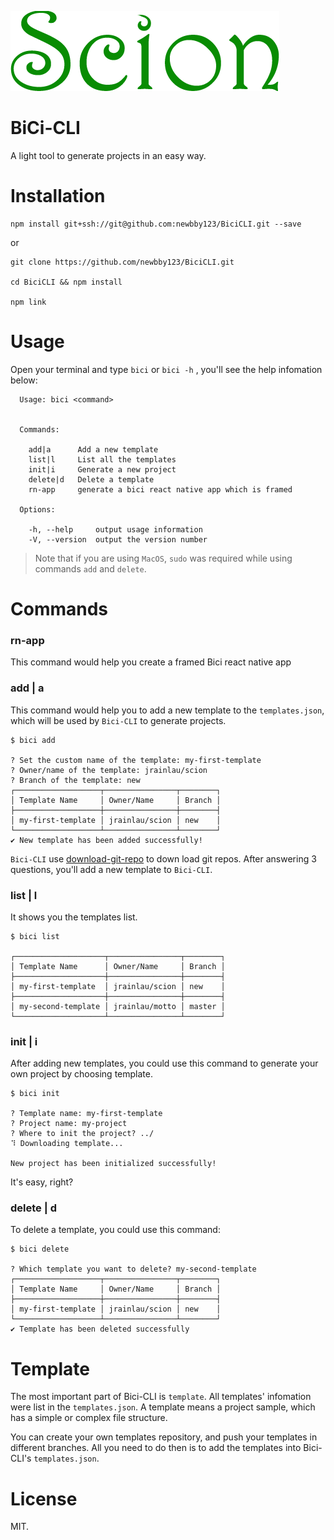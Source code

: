![Bici-CLI Logo](./logo.png)

# BiCi-CLI
A light tool to generate projects in an easy way.

# Installation
```
npm install git+ssh://git@github.com:newbby123/BiciCLI.git --save
```
or
```
git clone https://github.com/newbby123/BiciCLI.git

cd BiciCLI && npm install

npm link
```

# Usage
Open your terminal and type `bici` or `bici -h` , you'll see the help infomation below:
```
  Usage: bici <command>


  Commands:

    add|a      Add a new template
    list|l     List all the templates
    init|i     Generate a new project
    delete|d   Delete a template
    rn-app     generate a bici react native app which is framed

  Options:

    -h, --help     output usage information
    -V, --version  output the version number
```

> Note that if you are using `MacOS`, `sudo` was required while using commands `add` and `delete`.

# Commands

### rn-app
This command would help you create a framed Bici react native app


### add | a
This command would help you to add a new template to the `templates.json`, which will be used by `Bici-CLI` to generate projects.
```
$ bici add

? Set the custom name of the template: my-first-template
? Owner/name of the template: jrainlau/scion
? Branch of the template: new
┌───────────────────┬────────────────┬────────┐
│ Template Name     │ Owner/Name     │ Branch │
├───────────────────┼────────────────┼────────┤
│ my-first-template │ jrainlau/scion │ new    │
└───────────────────┴────────────────┴────────┘
✔ New template has been added successfully!
```
`Bici-CLI` use [download-git-repo](https://github.com/flipxfx/download-git-repo) to down load git repos. After answering 3 questions, you'll add a new template to `Bici-CLI`.

### list | l
It shows you the templates list.
```
$ bici list

┌────────────────────┬────────────────┬────────┐
│ Template Name      │ Owner/Name     │ Branch │
├────────────────────┼────────────────┼────────┤
│ my-first-template  │ jrainlau/scion │ new    │
├────────────────────┼────────────────┼────────┤
│ my-second-template │ jrainlau/motto │ master │
└────────────────────┴────────────────┴────────┘
```

### init | i
After adding new templates, you could use this command to generate your own project by choosing template.
```
$ bici init

? Template name: my-first-template
? Project name: my-project
? Where to init the project? ../
⠹ Downloading template...

New project has been initialized successfully!
```

It's easy, right?

### delete | d
To delete a template, you could use this command:
```
$ bici delete

? Which template you want to delete? my-second-template
┌───────────────────┬────────────────┬────────┐
│ Template Name     │ Owner/Name     │ Branch │
├───────────────────┼────────────────┼────────┤
│ my-first-template │ jrainlau/scion │ new    │
└───────────────────┴────────────────┴────────┘
✔ Template has been deleted successfully
```

# Template
The most important part of Bici-CLI is `template`. All templates' infomation were list in the `templates.json`.
A template means a project sample, which has a simple or complex file structure.

You can create your own templates repository, and push your templates in different branches. All you need to do then is to add the templates into Bici-CLI's `templates.json`.

# License
MIT.









